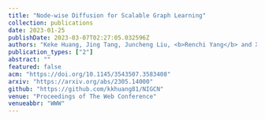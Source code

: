 ```yaml
---
title: "Node-wise Diffusion for Scalable Graph Learning"
collection: publications
date: 2023-01-25
publishDate: 2023-03-07T02:27:05.032596Z
authors: "Keke Huang, Jing Tang, Juncheng Liu, <b>Renchi Yang</b> and Xiaokui Xiao"
publication_types: ["2"]
abstract: ""
featured: false
acm: "https://doi.org/10.1145/3543507.3583408"
arxiv: "https://arxiv.org/abs/2305.14000"
github: "https://github.com/kkhuang81/NIGCN"
venue: "Proceedings of The Web Conference"
venueabbr: "WWW"
---
```


